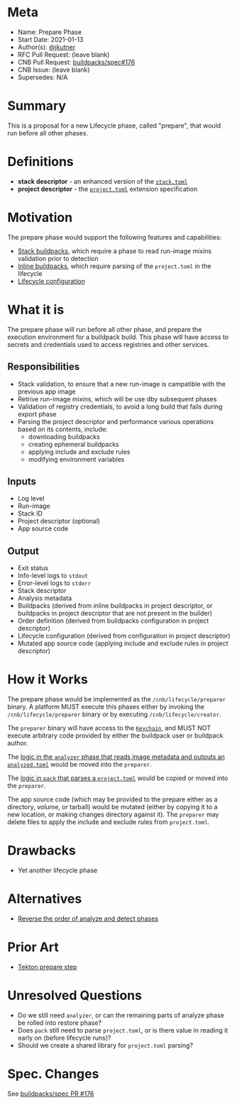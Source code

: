 # Meta
[meta]: #meta
- Name: Prepare Phase
- Start Date: 2021-01-13
- Author(s): [@jkutner](github.com/jkutner/)
- RFC Pull Request: (leave blank)
- CNB Pull Request: [buildpacks/spec#176](https://github.com/buildpacks/spec/pull/176)
- CNB Issue: (leave blank)
- Supersedes: N/A

# Summary
[summary]: #summary

This is a proposal for a new Lifecycle phase, called "prepare", that would run before all other phases.

# Definitions
[definitions]: #definitions

* __stack descriptor__ - an enhanced version of the [`stack.toml`](https://github.com/buildpacks/spec/blob/main/platform.md#stacktoml-toml)
* __project descriptor__ - the [`project.toml`](https://github.com/buildpacks/spec/blob/main/extensions/project-descriptor.md) extension specification

# Motivation
[motivation]: #motivation

The prepare phase would support the following features and capabilities:
* [Stack buildpacks](https://github.com/buildpacks/rfcs/pull/111), which require a phase to read run-image mixins validation prior to detection
* [Inline buildpacks](https://github.com/buildpacks/rfcs/blob/main/text/0048-inline-buildpack.md), which require parsing of the `project.toml` in the lifecycle
* [Lifecycle configuration](https://github.com/buildpacks/rfcs/pull/128)

# What it is
[what-it-is]: #what-it-is

The prepare phase will run before all other phase, and prepare the execution environment for a buildpack build. This phase will have access to secrets and credentials used to access registries and other services.

## Responsibilities

* Stack validation, to ensure that a new run-image is campatible with the previous app image
* Retrive run-image mixins, which will be use dby subsequent phases
* Validation of registry credentials, to avoid a long build that fails during export phase
* Parsing the project descriptor and performance various operations based on its contents, include:
    - downloading buildpacks
    - creating ephemeral buildpacks
    - applying include and exclude rules
    - modifying environment variables

## Inputs

* Log level
* Run-image
* Stack ID
* Project descriptor (optional)
* App source code

## Output

* Exit status
* Info-level logs to `stdout`
* Error-level logs to `stderr`
* Stack descriptor
* Analysis metadata
* Buildpacks (derived from inline buildpacks in project descriptor, or buildpacks in project descriptor that are not present in the builder)
* Order definition (derived from buildpacks configuration in project descriptor)
* Lifecycle configuration (derived from configuration in project descriptor)
* Mutated app source code (applying include and exclude rules in project descriptor)

# How it Works
[how-it-works]: #how-it-works

The prepare phase would be implemented as the `/cnb/lifecycle/preparer` binary. A platform MUST execute this phases either by invoking the `/cnb/lifecycle/preparer` binary or by executing `/cnb/lifecycle/creator`.

The `preparer` binary will have access to the [`Keychain`](https://github.com/buildpacks/lifecycle/blob/main/auth/env_keychain.go), and MUST NOT execute arbitrary code provided by either the buildpack user or buildpack author.

The [logic in the `analyzer` phase that reads image metadata and outputs an `analyzed.toml`](https://github.com/buildpacks/lifecycle/blob/main/analyzer.go#L34-L40) would be moved into the `preparer`.

The [logic in `pack` that parses a `project.toml`](https://github.com/buildpacks/pack/blob/main/project/project.go) would be copied or moved into the `preparer`.

The app source code (which may be provided to the prepare either as a directory, volume, or tarball) would be mutated (either by copying it to a new location, or making changes directory against it). The `preparer` may delete files to apply the include and exclude rules from `project.toml`.

# Drawbacks
[drawbacks]: #drawbacks

* Yet another lifecycle phase

# Alternatives
[alternatives]: #alternatives

- [Reverse the order of analyze and detect phases](https://github.com/buildpacks/spec/pull/172)

# Prior Art
[prior-art]: #prior-art

- [Tekton prepare step](https://github.com/tektoncd/catalog/blob/11a17cfe87779099b0b61be3f1e496dfa79646b3/task/buildpacks-phases/0.1/buildpacks-phases.yaml#L61-L78)

# Unresolved Questions
[unresolved-questions]: #unresolved-questions

- Do we still need `analyzer`, or can the remaining parts of analyze phase be rolled into restore phase?
- Does `pack` still need to parse `project.toml`, or is there value in reading it early on (before lifecycle runs)?
- Should we create a shared library for `project.toml` parsing?

# Spec. Changes
[spec-changes]: #spec-changes

See [buildpacks/spec PR #176](https://github.com/buildpacks/spec/pull/176)
